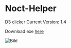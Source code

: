 # Noct-Helper
D3 clicker
Current Version: 1.4

Download exe [here](https://github.com/Akayaakuma/Noct-Helper/releases/tag/1.0) 

![Bild](https://imgur.com/a/g9UT36f)
